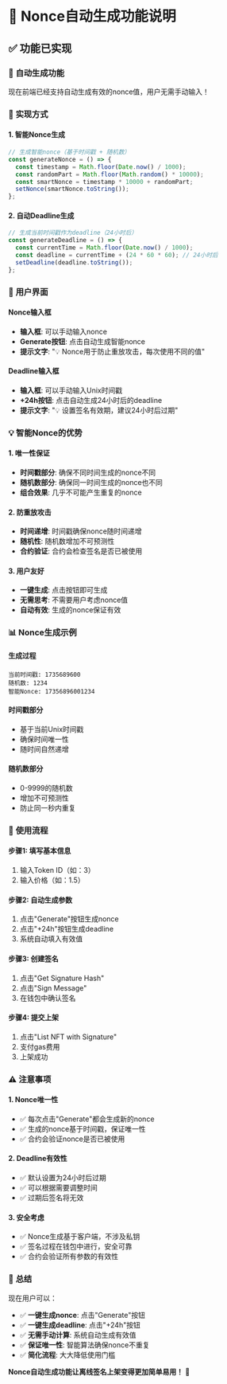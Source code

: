 # 🔢 Nonce自动生成功能说明

## ✅ **功能已实现**

### 🎯 **自动生成功能**
现在前端已经支持自动生成有效的nonce值，用户无需手动输入！

### 🔧 **实现方式**

#### **1. 智能Nonce生成**
```javascript
// 生成智能nonce（基于时间戳 + 随机数）
const generateNonce = () => {
  const timestamp = Math.floor(Date.now() / 1000);
  const randomPart = Math.floor(Math.random() * 10000);
  const smartNonce = timestamp * 10000 + randomPart;
  setNonce(smartNonce.toString());
};
```

#### **2. 自动Deadline生成**
```javascript
// 生成当前时间戳作为deadline（24小时后）
const generateDeadline = () => {
  const currentTime = Math.floor(Date.now() / 1000);
  const deadline = currentTime + (24 * 60 * 60); // 24小时后
  setDeadline(deadline.toString());
};
```

### 🎨 **用户界面**

#### **Nonce输入框**
- **输入框**: 可以手动输入nonce
- **Generate按钮**: 点击自动生成智能nonce
- **提示文字**: "💡 Nonce用于防止重放攻击，每次使用不同的值"

#### **Deadline输入框**
- **输入框**: 可以手动输入Unix时间戳
- **+24h按钮**: 点击自动生成24小时后的deadline
- **提示文字**: "💡 设置签名有效期，建议24小时后过期"

### 💡 **智能Nonce的优势**

#### **1. 唯一性保证**
- **时间戳部分**: 确保不同时间生成的nonce不同
- **随机数部分**: 确保同一时间生成的nonce也不同
- **组合效果**: 几乎不可能产生重复的nonce

#### **2. 防重放攻击**
- **时间递增**: 时间戳确保nonce随时间递增
- **随机性**: 随机数增加不可预测性
- **合约验证**: 合约会检查签名是否已被使用

#### **3. 用户友好**
- **一键生成**: 点击按钮即可生成
- **无需思考**: 不需要用户考虑nonce值
- **自动有效**: 生成的nonce保证有效

### 📊 **Nonce生成示例**

#### **生成过程**
```
当前时间戳: 1735689600
随机数: 1234
智能Nonce: 17356896001234
```

#### **时间戳部分**
- 基于当前Unix时间戳
- 确保时间唯一性
- 随时间自然递增

#### **随机数部分**
- 0-9999的随机数
- 增加不可预测性
- 防止同一秒内重复

### 🔄 **使用流程**

#### **步骤1: 填写基本信息**
1. 输入Token ID（如：3）
2. 输入价格（如：1.5）

#### **步骤2: 自动生成参数**
1. 点击"Generate"按钮生成nonce
2. 点击"+24h"按钮生成deadline
3. 系统自动填入有效值

#### **步骤3: 创建签名**
1. 点击"Get Signature Hash"
2. 点击"Sign Message"
3. 在钱包中确认签名

#### **步骤4: 提交上架**
1. 点击"List NFT with Signature"
2. 支付gas费用
3. 上架成功

### ⚠️ **注意事项**

#### **1. Nonce唯一性**
- ✅ 每次点击"Generate"都会生成新的nonce
- ✅ 生成的nonce基于时间戳，保证唯一性
- ✅ 合约会验证nonce是否已被使用

#### **2. Deadline有效性**
- ✅ 默认设置为24小时后过期
- ✅ 可以根据需要调整时间
- ✅ 过期后签名将无效

#### **3. 安全考虑**
- ✅ Nonce生成基于客户端，不涉及私钥
- ✅ 签名过程在钱包中进行，安全可靠
- ✅ 合约会验证所有参数的有效性

### 🎉 **总结**

现在用户可以：
- ✅ **一键生成nonce**: 点击"Generate"按钮
- ✅ **一键生成deadline**: 点击"+24h"按钮
- ✅ **无需手动计算**: 系统自动生成有效值
- ✅ **保证唯一性**: 智能算法确保nonce不重复
- ✅ **简化流程**: 大大降低使用门槛

**Nonce自动生成功能让离线签名上架变得更加简单易用！** 🚀

